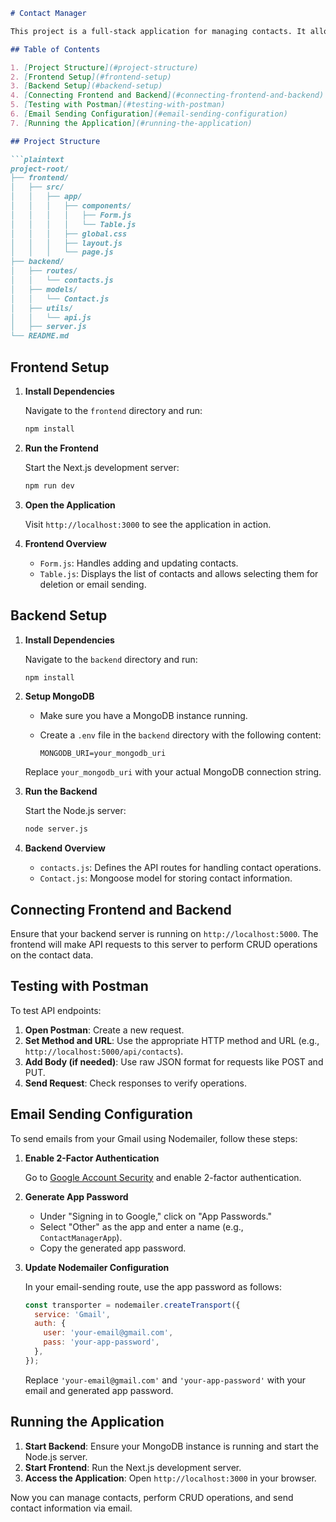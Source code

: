 
```markdown
# Contact Manager

This project is a full-stack application for managing contacts. It allows you to create, read, update, delete, and send selected contact information via email. The frontend is built with Next.js and Tailwind CSS, and the backend uses Node.js, Express.js, and MongoDB.

## Table of Contents

1. [Project Structure](#project-structure)
2. [Frontend Setup](#frontend-setup)
3. [Backend Setup](#backend-setup)
4. [Connecting Frontend and Backend](#connecting-frontend-and-backend)
5. [Testing with Postman](#testing-with-postman)
6. [Email Sending Configuration](#email-sending-configuration)
7. [Running the Application](#running-the-application)

## Project Structure

```plaintext
project-root/
├── frontend/
│   ├── src/
│   │   ├── app/
│   │   │   ├── components/
│   │   │   │   ├── Form.js
│   │   │   │   └── Table.js
│   │   │   ├── global.css
│   │   │   ├── layout.js
│   │   │   └── page.js
├── backend/
│   ├── routes/
│   │   └── contacts.js
│   ├── models/
│   │   └── Contact.js
│   ├── utils/
│   │   └── api.js
│   ├── server.js
└── README.md
```

## Frontend Setup

1. **Install Dependencies**

   Navigate to the `frontend` directory and run:

   ```bash
   npm install
   ```

2. **Run the Frontend**

   Start the Next.js development server:

   ```bash
   npm run dev
   ```

3. **Open the Application**

   Visit `http://localhost:3000` to see the application in action.

4. **Frontend Overview**

   - `Form.js`: Handles adding and updating contacts.
   - `Table.js`: Displays the list of contacts and allows selecting them for deletion or email sending.

## Backend Setup

1. **Install Dependencies**

   Navigate to the `backend` directory and run:

   ```bash
   npm install
   ```

2. **Setup MongoDB**

   - Make sure you have a MongoDB instance running.
   - Create a `.env` file in the `backend` directory with the following content:

     ```plaintext
     MONGODB_URI=your_mongodb_uri
     ```

   Replace `your_mongodb_uri` with your actual MongoDB connection string.

3. **Run the Backend**

   Start the Node.js server:

   ```bash
   node server.js
   ```

4. **Backend Overview**

   - `contacts.js`: Defines the API routes for handling contact operations.
   - `Contact.js`: Mongoose model for storing contact information.

## Connecting Frontend and Backend

Ensure that your backend server is running on `http://localhost:5000`. The frontend will make API requests to this server to perform CRUD operations on the contact data.

## Testing with Postman

To test API endpoints:

1. **Open Postman**: Create a new request.
2. **Set Method and URL**: Use the appropriate HTTP method and URL (e.g., `http://localhost:5000/api/contacts`).
3. **Add Body (if needed)**: Use raw JSON format for requests like POST and PUT.
4. **Send Request**: Check responses to verify operations.

## Email Sending Configuration

To send emails from your Gmail using Nodemailer, follow these steps:

1. **Enable 2-Factor Authentication**

   Go to [Google Account Security](https://myaccount.google.com/security) and enable 2-factor authentication.

2. **Generate App Password**

   - Under "Signing in to Google," click on "App Passwords."
   - Select "Other" as the app and enter a name (e.g., `ContactManagerApp`).
   - Copy the generated app password.

3. **Update Nodemailer Configuration**

   In your email-sending route, use the app password as follows:

   ```javascript
   const transporter = nodemailer.createTransport({
     service: 'Gmail',
     auth: {
       user: 'your-email@gmail.com',
       pass: 'your-app-password',
     },
   });
   ```

   Replace `'your-email@gmail.com'` and `'your-app-password'` with your email and generated app password.

## Running the Application

1. **Start Backend**: Ensure your MongoDB instance is running and start the Node.js server.
2. **Start Frontend**: Run the Next.js development server.
3. **Access the Application**: Open `http://localhost:3000` in your browser.

Now you can manage contacts, perform CRUD operations, and send contact information via email.


